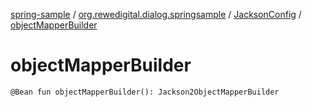 [spring-sample](../../index.md) / [org.rewedigital.dialog.springsample](../index.md) / [JacksonConfig](index.md) / [objectMapperBuilder](./object-mapper-builder.md)

# objectMapperBuilder

`@Bean fun objectMapperBuilder(): Jackson2ObjectMapperBuilder`